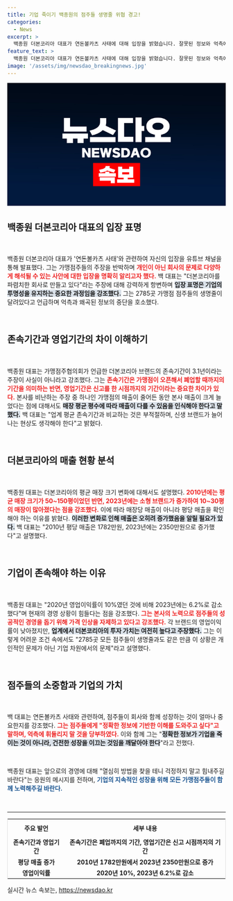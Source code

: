 ```yaml
---
title: 기업 죽이기 백종원의 점주들 생명줄 위협 경고!
categories:
  - News
excerpt: >
  백종원 더본코리아 대표가 연돈볼카츠 사태에 대해 입장을 밝혔습니다. 잘못된 정보와 억측에 반박하며, 2785개 가맹점의 생명줄이 달려 있다고 경고했습니다. 기업을 죽이게 해선 안 된다는 그의 호소가 주목받고 있습니다.
feature_text: >
  백종원 더본코리아 대표가 연돈볼카츠 사태에 대해 입장을 밝혔습니다. 잘못된 정보와 억측에 반박하며, 2785개 가맹점의 생명줄이 달려 있다고 경고했습니다. 기업을 죽이게 해선 안 된다는 그의 호소가 주목받고 있습니다.
image: '/assets/img/newsdao_breakingnews.jpg'
---
```


<p><img src="/assets/img/newsdao_breakingnews.jpg" alt="pcversion 속보" /></p>

<h2 data-ke-size="size26">백종원 더본코리아 대표의 입장 표명</h2>

<p data-ke-size="size16">&nbsp;</p>

<p>백종원 더본코리아 대표가 '연돈볼카츠 사태'와 관련하여 자신의 입장을 유튜브 채널을 통해 발표했다. 그는 가맹점주들의 주장을 반박하며 <b><span style="color: #ee2323;">개인이 아닌 회사의 문제로 다양하게 해석될 수 있는 사안에 대한 입장을 명확히 알리고자 했다.</span></b> 백 대표는 "더본코리아를 파렴치한 회사로 만들고 있다"라는 주장에 대해 강력하게 항변하며 <b><span style="background-color: #21538527;">입장 표명은 기업의 투명성을 유지하는 중요한 과정임을 강조했다.</span></b> 그는 2785곳 가맹점 점주들의 생명줄이 달려있다고 언급하며 억측과 왜곡된 정보의 중단을 호소했다. </p>

<p data-ke-size="size16">&nbsp;</p>

<h2 data-ke-size="size26">존속기간과 영업기간의 차이 이해하기</h2>

<p data-ke-size="size16">&nbsp;</p>

<p>백종원 대표는 가맹점주협의회가 언급한 더본코리아 브랜드의 존속기간이 3.1년이라는 주장이 사실이 아니라고 강조했다. 그는 <b><span style="color: #ee2323;">존속기간은 가맹점이 오픈해서 폐업할 때까지의 기간을 의미하는 반면, 영업기간은 신고를 한 시점까지의 기간이라는 중요한 차이가 있다.</span></b> 본사를 비난하는 주장 중 하나인 가맹점의 매출이 줄어든 동안 본사 매출이 크게 늘었다는 점에 대해서도 <b><span style="background-color: #21538527;">매장 평균 평수에 따라 매출이 다를 수 있음을 인식해야 한다고 말했다.</span></b> 백 대표는 "업계 평균 존속기간과 비교하는 것은 부적절하며, 신생 브랜드가 늘어나는 현상도 생각해야 한다"고 밝혔다.</p>

<p data-ke-size="size16">&nbsp;</p>

<h2 data-ke-size="size26">더본코리아의 매출 현황 분석</h2>

<p data-ke-size="size16">&nbsp;</p>

<p>백종원 대표는 더본코리아의 평균 매장 크기 변화에 대해서도 설명했다. <b><span style="color: #ee2323;">2010년에는 평균 매장 크기가 50~150평이었던 반면, 2023년에는 소형 브랜드가 증가하여 10~30평의 매장이 많아졌다는 점을 강조했다.</span></b> 이에 따라 매장당 매출이 아니라 평당 매출을 확인해야 하는 이유를 밝혔다. <b><span style="background-color: #21538527;">이러한 변화로 인해 매출은 오히려 증가했음을 알릴 필요가 있다.</span></b> 백 대표는 "2010년 평당 매출은 1782만원, 2023년에는 2350만원으로 증가했다"고 설명했다.</p>

<p data-ke-size="size16">&nbsp;</p>

<h2 data-ke-size="size26">기업이 존속해야 하는 이유</h2>

<p data-ke-size="size16">&nbsp;</p>

<p>백종원 대표는 "2020년 영업이익률이 10%였던 것에 비해 2023년에는 6.2%로 감소했다"며 현재의 경영 상황이 힘들다는 점을 강조했다. <b><span style="color: #ee2323;">그는 본사의 노력으로 점주들의 성공적인 경영을 돕기 위해 가격 인상을 자제하고 있다고 강조했다.</span></b> 각 브랜드의 영업이익률이 낮아졌지만, <b><span style="background-color: #21538527;">업계에서 더본코리아의 투자 가치는 여전히 높다고 주장했다.</span></b> 그는 이렇게 어려운 조건 속에서도 "2785곳 모든 점주들이 생명줄과도 같은 만큼 이 상황은 개인적인 문제가 아닌 기업 차원에서의 문제"라고 설명했다.</p>

<p data-ke-size="size16">&nbsp;</p>

<h2 data-ke-size="size26">점주들의 소중함과 기업의 가치</h2>

<p data-ke-size="size16">&nbsp;</p>

<p>백 대표는 연돈볼카츠 사태와 관련하여, 점주들이 회사와 함께 성장하는 것이 얼마나 중요한지를 강조했다. <b><span style="color: #ee2323;">그는 점주들에게 "정확한 정보에 기반한 이해를 도와주고 싶다"고 말하며, 억측에 휘둘리지 말 것을 당부하였다.</span></b> 이와 함께 그는 "<b><span style="background-color: #21538527;">정확한 정보가 기업을 죽이는 것이 아니라, 건전한 성장을 이끄는 것임을 깨달아야 한다</span></b>"라고 전했다. </p>

<p data-ke-size="size16">&nbsp;</p>

<p>백종원 대표는 앞으로의 경영에 대해 "열심히 방법을 찾을 테니 걱정하지 말고 힘내주길 바란다"는 응원의 메시지를 전하며, <b><span style="color: #1a5490;">기업의 지속적인 성장을 위해 모든 가맹점주들이 함께 노력해주길 바란다.</span></b> </p>

<p data-ke-size="size16">&nbsp;</p>

<hr>

<table style="width: 100%; border: 1px solid #ddd;">
<tr>
<td style="text-align: center; height: 35px;"><b>주요 발언</b></td>
<td style="text-align: center; height: 35px;"><b>세부 내용</b></td>
</tr>
<tr>
<td style="text-align: center; height: 17px;"><b>존속기간과 영업기간</b></td>
<td style="text-align: center; height: 17px;"><b>존속기간은 폐업까지의 기간, 영업기간은 신고 시점까지의 기간</b></td>
</tr>
<tr>
<td style="text-align: center; height: 17px;"><b>평당 매출 증가</b></td>
<td style="text-align: center; height: 17px;"><b>2010년 1782만원에서 2023년 2350만원으로 증가</b></td>
</tr>
<tr>
<td style="text-align: center; height: 17px;"><b>영업이익률</b></td>
<td style="text-align: center; height: 17px;"><b>2020년 10%, 2023년 6.2%로 감소</b></td>
</tr>
</table>
실시간 뉴스 속보는, <a href="https://newsdao.kr" rel="dofollow">https://newsdao.kr</a>


